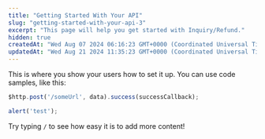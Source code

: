 ```yaml
---
title: "Getting Started With Your API"
slug: "getting-started-with-your-api-3"
excerpt: "This page will help you get started with Inquiry/Refund."
hidden: true
createdAt: "Wed Aug 07 2024 06:16:23 GMT+0000 (Coordinated Universal Time)"
updatedAt: "Wed Aug 21 2024 11:35:23 GMT+0000 (Coordinated Universal Time)"
---
```

This is where you show your users how to set it up. You can use code samples, like this:

```javascript
$http.post('/someUrl', data).success(successCallback);

alert('test');
```

Try typing `/` to see how easy it is to add more content!
